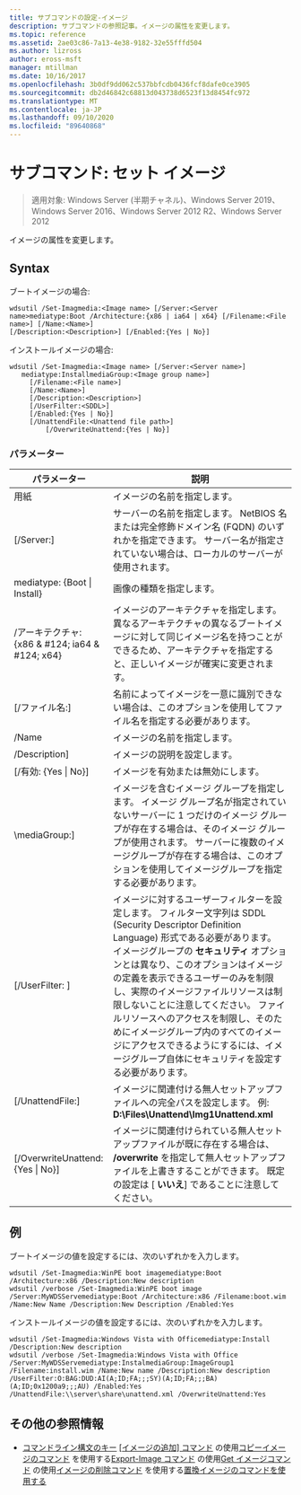 ```yaml
---
title: サブコマンドの設定-イメージ
description: サブコマンドの参照記事。イメージの属性を変更します。
ms.topic: reference
ms.assetid: 2ae03c86-7a13-4e38-9182-32e55fffd504
ms.author: lizross
author: eross-msft
manager: mtillman
ms.date: 10/16/2017
ms.openlocfilehash: 3b0df9dd062c537bbfcdb0436fcf8dafe0ce3905
ms.sourcegitcommit: db2d46842c68813d043738d6523f13d8454fc972
ms.translationtype: MT
ms.contentlocale: ja-JP
ms.lasthandoff: 09/10/2020
ms.locfileid: "89640868"
---
```

# <a name="subcommand-set-image"></a>サブコマンド: セット イメージ

> 適用対象: Windows Server (半期チャネル)、Windows Server 2019、Windows Server 2016、Windows Server 2012 R2、Windows Server 2012

イメージの属性を変更します。

## <a name="syntax"></a>Syntax
ブートイメージの場合:
```
wdsutil /Set-Imagmedia:<Image name> [/Server:<Server name>mediatype:Boot /Architecture:{x86 | ia64 | x64} [/Filename:<File name>] [/Name:<Name>]
[/Description:<Description>] [/Enabled:{Yes | No}]
```
インストールイメージの場合:
```
wdsutil /Set-Imagmedia:<Image name> [/Server:<Server name>]
   mediatype:InstallmediaGroup:<Image group name>]
     [/Filename:<File name>]
     [/Name:<Name>]
     [/Description:<Description>]
     [/UserFilter:<SDDL>]
     [/Enabled:{Yes | No}]
     [/UnattendFile:<Unattend file path>]
         [/OverwriteUnattend:{Yes | No}]
```
### <a name="parameters"></a>パラメーター
|パラメーター|説明|
|-------|--------|
用紙<Image name>|イメージの名前を指定します。|
|[/Server:<Server name>]|サーバーの名前を指定します。 NetBIOS 名または完全修飾ドメイン名 (FQDN) のいずれかを指定できます。 サーバー名が指定されていない場合は、ローカルのサーバーが使用されます。|
mediatype: {Boot &#124; Install}|画像の種類を指定します。|
|/アーキテクチャ: {x86 & #124; ia64 & #124; x64}|イメージのアーキテクチャを指定します。 異なるアーキテクチャの異なるブートイメージに対して同じイメージ名を持つことができるため、アーキテクチャを指定すると、正しいイメージが確実に変更されます。|
|[/ファイル名:<File name>]|名前によってイメージを一意に識別できない場合は、このオプションを使用してファイル名を指定する必要があります。|
|/Name|イメージの名前を指定します。|
|/Description<Description>]|イメージの説明を設定します。|
|[/有効: {Yes &#124; No}]|イメージを有効または無効にします。|
|\mediaGroup:<Image group name>]|イメージを含むイメージ グループを指定します。 イメージ グループ名が指定されていないサーバーに 1 つだけのイメージ グループが存在する場合は、そのイメージ グループが使用されます。 サーバーに複数のイメージグループが存在する場合は、このオプションを使用してイメージグループを指定する必要があります。|
|[/UserFilter: <SDDL> ]|イメージに対するユーザーフィルターを設定します。 フィルター文字列は SDDL (Security Descriptor Definition Language) 形式である必要があります。 イメージグループの **セキュリティ** オプションとは異なり、このオプションはイメージの定義を表示できるユーザーのみを制限し、実際のイメージファイルリソースは制限しないことに注意してください。 ファイルリソースへのアクセスを制限し、そのためにイメージグループ内のすべてのイメージにアクセスできるようにするには、イメージグループ自体にセキュリティを設定する必要があります。|
|[/UnattendFile:<Unattend file path>]|イメージに関連付ける無人セットアップファイルへの完全パスを設定します。 例: **D:\Files\Unattend\Img1Unattend.xml**|
|[/OverwriteUnattend: {Yes &#124; No}]|イメージに関連付けられている無人セットアップファイルが既に存在する場合は、 **/overwrite** を指定して無人セットアップファイルを上書きすることができます。 既定の設定は [ **いいえ**] であることに注意してください。|
## <a name="examples"></a>例
ブートイメージの値を設定するには、次のいずれかを入力します。
```
wdsutil /Set-Imagmedia:WinPE boot imagemediatype:Boot /Architecture:x86 /Description:New description
wdsutil /verbose /Set-Imagmedia:WinPE boot image /Server:MyWDSServemediatype:Boot /Architecture:x86 /Filename:boot.wim
/Name:New Name /Description:New Description /Enabled:Yes
```
インストールイメージの値を設定するには、次のいずれかを入力します。
```
wdsutil /Set-Imagmedia:Windows Vista with Officemediatype:Install /Description:New description
wdsutil /verbose /Set-Imagmedia:Windows Vista with Office /Server:MyWDSServemediatype:InstalmediaGroup:ImageGroup1
/Filename:install.wim /Name:New name /Description:New description /UserFilter:O:BAG:DUD:AI(A;ID;FA;;;SY)(A;ID;FA;;;BA)(A;ID;0x1200a9;;;AU) /Enabled:Yes /UnattendFile:\\server\share\unattend.xml /OverwriteUnattend:Yes
```
## <a name="additional-references"></a>その他の参照情報
- [コマンドライン構文のキー](command-line-syntax-key.md) 
[[イメージの追加] コマンド](using-the-add-image-command.md) 
 の使用[コピーイメージのコマンド](using-the-copy-image-command.md) 
 を使用する[Export-Image コマンド](using-the-export-image-command.md) 
 の使用[Get イメージコマンド](using-the-get-image-command.md) 
 の使用[イメージの削除コマンド](using-the-remove-image-command.md) 
 を使用する[置換イメージのコマンドを使用する](using-the-replace-image-command.md)
